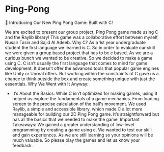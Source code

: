 # Ping-Pong
🚀 Introducing Our New Ping Pong Game: Built with C! 

We are excited to present our group project, Ping Pong game made using C and the Raylib library!
This game was a collaborative effort between myself, Nusair Tasin  and Sajid Al Adeeb.
Why C? 
As a 1st year undergraduate student the first language we learned is C. So in order to evaluate our skill we were given a group based project that has to be c based. As we are a curious bunch we wanted to be creative. So we decided to make a game using C. C isn’t usually the first language that comes to mind for game development. It doesn’t offer the advanced tools that popular game engines like Unity or Unreal offers. But working within the constraints of C gave us a chance to think outside the box and create something unique with just the essentials.
Why We Went with It Anyway:
- It’s About the Basics: While C isn’t optimized for making games, using it helped us explore the fundamentals of a game mechanics. From loading screen to the precise calculation of the ball's movement. We used Raylib, a simple and accessible library, which made C a lot more manageable for building our 2D Ping Pong game. It’s straightforward but has all the basics that we needed to make the game.
Important Takeaways:
We gained a greater understanding of low-level programming by creating a game using c.
We wanted to test our skill and gain experiences.
As we are still learning so your opinions will be much valuable. So please play the games and let us know your feedback.
